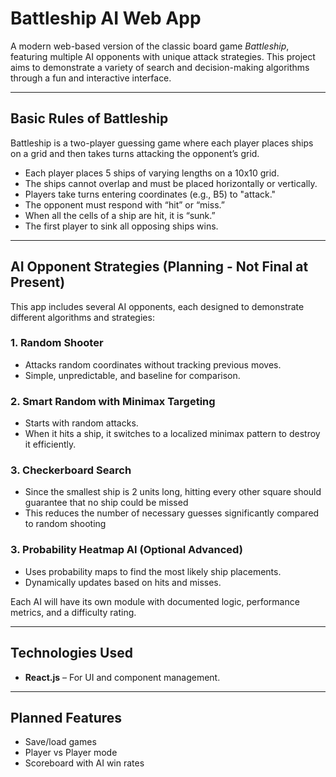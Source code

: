 # Battleship AI Web App

A modern web-based version of the classic board game *Battleship*, featuring multiple AI opponents with unique attack strategies. This project aims to demonstrate a variety of search and decision-making algorithms through a fun and interactive interface.

---

## Basic Rules of Battleship

Battleship is a two-player guessing game where each player places ships on a grid and then takes turns attacking the opponent’s grid.

- Each player places 5 ships of varying lengths on a 10x10 grid.
- The ships cannot overlap and must be placed horizontally or vertically.
- Players take turns entering coordinates (e.g., B5) to "attack."
- The opponent must respond with “hit” or “miss.”
- When all the cells of a ship are hit, it is “sunk.”
- The first player to sink all opposing ships wins.

---

## AI Opponent Strategies (Planning - Not Final at Present)

This app includes several AI opponents, each designed to demonstrate different algorithms and strategies:

### 1. **Random Shooter**
- Attacks random coordinates without tracking previous moves.
- Simple, unpredictable, and baseline for comparison.

### 2. **Smart Random with Minimax Targeting**
- Starts with random attacks.
- When it hits a ship, it switches to a localized minimax pattern to destroy it efficiently.

### 3. **Checkerboard Search**
- Since the smallest ship is 2 units long, hitting every other square should guarantee that no ship could be missed
- This reduces the number of necessary guesses significantly compared to random shooting

### 3. **Probability Heatmap AI (Optional Advanced)**
- Uses probability maps to find the most likely ship placements.
- Dynamically updates based on hits and misses.

Each AI will have its own module with documented logic, performance metrics, and a difficulty rating.

---

## Technologies Used 

- **React.js** – For UI and component management.

---

## Planned Features

- Save/load games
- Player vs Player mode
- Scoreboard with AI win rates
